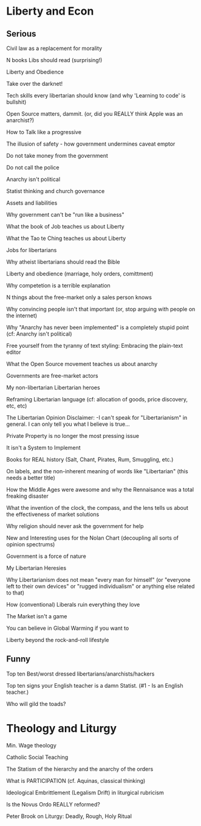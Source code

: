 # Liberty and Econ

## Serious

Civil law as a replacement for morality

N books Libs should read (surprising!)

Liberty and Obedience

Take over the darknet!

Tech skills every libertarian should know
(and why 'Learning to code' is bullshit)

Open Source matters, dammit.
(or, did you REALLY think Apple was an anarchist?)

How to Talk like a progressive

The illusion of safety - how government undermines caveat emptor

Do not take money from the government

Do not call the police

Anarchy isn't political

Statist thinking and church governance

Assets and liabilities

Why government can't be "run like a business"

What the book of Job teaches us about Liberty

What the Tao te Ching teaches us about Liberty

Jobs for libertarians

Why atheist libertarians should read the Bible

Liberty and obedience
(marriage, holy orders, comittment)

Why competetion is a terrible explanation

N things about the free-market only a sales person knows

Why convincing people isn't that important
(or, stop arguing with people on the internet)

Why "Anarchy has never been implemented" is a completely stupid point 
(cf: Anarchy isn't political)

Free yourself from the tyranny of text styling:
Embracing the plain-text editor

What the Open Source movement teaches us about anarchy

Governments are free-market actors

My non-libertarian Libertarian heroes

Reframing Libertarian language
(cf: allocation of goods, price discovery, etc, etc)

The Libertarian Opinion Disclaimer:
-I can't speak for "Libertarianism" in general. I can only tell you what I believe is true...

Private Property is no longer the most pressing issue

It isn't a System to Implement

Books for REAL history
(Salt, Chant, Pirates, Rum, Smuggling, etc.)

On labels, and the non-inherent meaning of words like "Libertarian" (this needs a better title)

How the Middle Ages were awesome and why the Rennaisance was a total freaking disaster

What the invention of the clock, the compass, and the lens tells us about the effectiveness of market solutions

Why religion should never ask the government for help

New and Interesting uses for the Nolan Chart (decoupling all sorts of opinion spectrums)

Government is a force of nature

My Libertarian Heresies

Why Libertarianism does not mean "every man for himself"
(or "everyone left to their own devices" 
or "rugged individualism"
or anything else related to that)

How (conventional) Liberals ruin everything they love

The Market isn't a game

You can believe in Global Warming if you want to

Liberty beyond the rock-and-roll lifestyle


## Funny

Top ten Best/worst dressed libertarians/anarchists/hackers

Top ten signs your English teacher is a damn Statist.
(#1 - Is an English teacher.)

Who will gild the toads?



# Theology and Liturgy

Min. Wage theology

Catholic Social Teaching

The Statism of the hierarchy and the anarchy of the orders

What is PARTICIPATION (cf. Aquinas, classical thinking)

Ideological Embrittlement (Legalism Drift) in liturgical rubricism

Is the Novus Ordo REALLY reformed?

Peter Brook on Liturgy: Deadly, Rough, Holy Ritual



